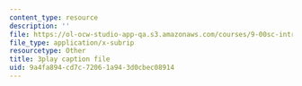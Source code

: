 ```yaml
---
content_type: resource
description: ''
file: https://ol-ocw-studio-app-qa.s3.amazonaws.com/courses/9-00sc-introduction-to-psychology-fall-2011/9a4fa894cd7c72061a943d0cbec08914_Vko17una2Zw.srt
file_type: application/x-subrip
resourcetype: Other
title: 3play caption file
uid: 9a4fa894-cd7c-7206-1a94-3d0cbec08914
---
```

